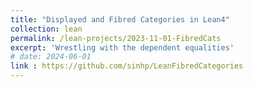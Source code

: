 ```yaml
---
title: "Displayed and Fibred Categories in Lean4"
collection: lean
permalink: /lean-projects/2023-11-01-FibredCats
excerpt: 'Wrestling with the dependent equalities'
# date: 2024-06-01
link : https://github.com/sinhp/LeanFibredCategories
---
```


